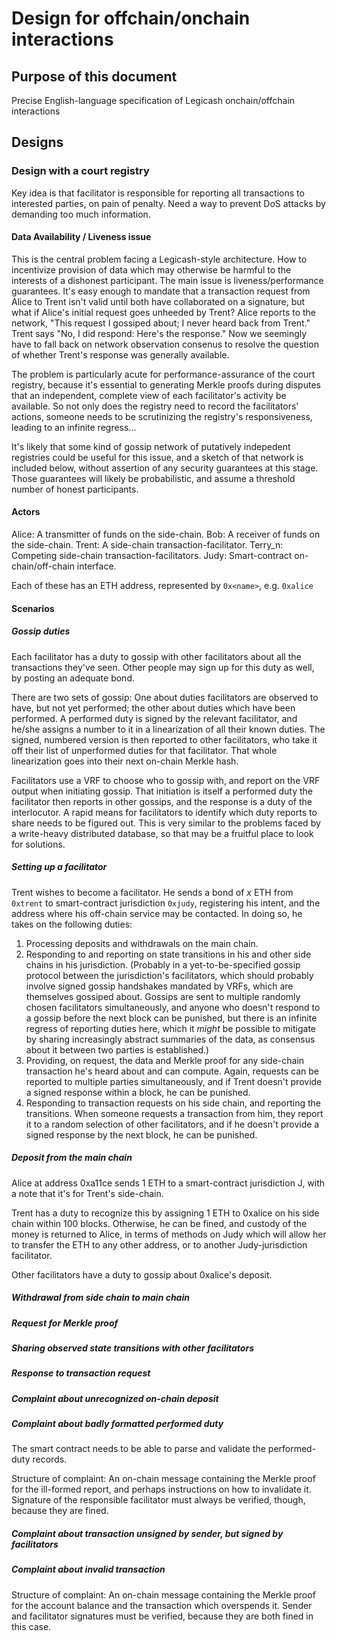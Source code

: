 # Design for offchain/onchain interactions

## Purpose of this document

Precise English-language specification of Legicash onchain/offchain interactions

## Designs

### Design with a court registry

Key idea is that facilitator is responsible for reporting all transactions to
interested parties, on pain of penalty. Need a way to prevent DoS attacks by
demanding too much information.

#### Data Availability / Liveness issue

This is the central problem facing a Legicash-style architecture. How to
incentivize provision of data which may otherwise be harmful to the interests of
a dishonest participant. The main issue is liveness/performance guarantees. It's
easy enough to mandate that a transaction request from Alice to Trent isn't
valid until both have collaborated on a signature, but what if Alice's initial
request goes unheeded by Trent? Alice reports to the network, "This request I
gossiped about; I never heard back from Trent." Trent says "No, I did respond:
Here's the response." Now we seemingly have to fall back on network observation
consenus to resolve the question of whether Trent's response was generally
available.

The problem is particularly acute for performance-assurance of the court
registry, because it's essential to generating Merkle proofs during disputes
that an independent, complete view of each facilitator's activity be available.
So not only does the registry need to record the facilitators' actions, someone
needs to be scrutinizing the registry's responsiveness, leading to an infinite
regress...

It's likely that some kind of gossip network of putatively indepedent registries
could be useful for this issue, and a sketch of that network is included below,
without assertion of any security guarantees at this stage. Those guarantees
will likely be probabilistic, and assume a threshold number of honest
participants.

#### Actors

Alice:   A transmitter of funds on the side-chain.
Bob:     A receiver of funds on the side-chain.
Trent:   A side-chain transaction-facilitator.
Terry_n: Competing side-chain transaction-facilitators.
Judy:    Smart-contract on-chain/off-chain interface.

Each of these has an ETH address, represented by `0x<name>`, e.g. `0xalice`

#### Scenarios

##### Gossip duties

Each facilitator has a duty to gossip with other facilitators about all the
transactions they've seen. Other people may sign up for this duty as well, by
posting an adequate bond.

There are two sets of gossip: One about duties facilitators are observed to
have, but not yet performed; the other about duties which have been performed. A
performed duty is signed by the relevant facilitator, and he/she assigns a
number to it in a linearization of all their known duties. The signed, numbered
version is then reported to other facilitators, who take it off their list of
unperformed duties for that facilitator. That whole linearization goes into
their next on-chain Merkle hash.

Facilitators use a VRF to choose who to gossip with, and report on the VRF
output when initiating gossip. That initiation is itself a performed duty the
facilitator then reports in other gossips, and the response is a duty of the
interlocutor. A rapid means for facilitators to identify which duty reports to
share needs to be figured out. This is very similar to the problems faced by a
write-heavy distributed database, so that may be a fruitful place to look for
solutions.

##### Setting up a facilitator 

Trent wishes to become a facilitator. He sends a bond of $x$ ETH from `0xtrent`
to smart-contract jurisdiction `0xjudy`, registering his intent, and the address
where his off-chain service may be contacted. In doing so, he takes on the
following duties:

1. Processing deposits and withdrawals on the main chain.
2. Responding to and reporting on state transitions in his and other side chains
   in his jurisdiction. (Probably in a yet-to-be-specified gossip protocol
   between the jurisdiction's facilitators, which should probably involve signed
   gossip handshakes mandated by VRFs, which are themselves gossiped about.
   Gossips are sent to multiple randomly chosen facilitators simultaneously, and
   anyone who doesn't respond to a gossip before the next block can be punished,
   but there is an infinite regress of reporting duties here, which it *might*
   be possible to mitigate by sharing increasingly abstract summaries of the
   data, as consensus about it between two parties is established.)
3. Providing, on request, the data and Merkle proof for any side-chain
   transaction he's heard about and can compute. Again, requests can be reported
   to multiple parties simultaneously, and if Trent doesn't provide a signed
   response within a block, he can be punished.
4. Responding to transaction requests on his side chain, and reporting the
   transitions. When someone requests a transaction from him, they report it to
   a random selection of other facilitators, and if he doesn't provide a signed
   response by the next block, he can be punished.
   

##### Deposit from the main chain

Alice at address 0xa11ce sends 1 ETH to a smart-contract jurisdiction J, with a
note that it's for Trent's side-chain.

Trent has a duty to recognize this by assigning 1 ETH to 0xalice on his side
chain within 100 blocks. Otherwise, he can be fined, and custody of the money is
returned to Alice, in terms of methods on Judy which will allow her to transfer
the ETH to any other address, or to another Judy-jurisdiction facilitator.

Other facilitators have a duty to gossip about 0xalice's deposit.

##### Withdrawal from side chain to main chain

##### Request for Merkle proof

##### Sharing observed state transitions with other facilitators

##### Response to transaction request

##### Complaint about unrecognized on-chain deposit

##### Complaint about badly formatted performed duty

The smart contract needs to be able to parse and validate the performed-duty
records.

Structure of complaint: An on-chain message containing the Merkle proof for the
ill-formed report, and perhaps instructions on how to invalidate it. Signature
of the responsible facilitator must always be verified, though, because they are
fined.

##### Complaint about transaction unsigned by sender, but signed by facilitators



##### Complaint about invalid transaction 

Structure of complaint: An on-chain message containing the Merkle proof for the
account balance and the transaction which overspends it. Sender and facilitator
signatures must be verified, because they are both fined in this case.
